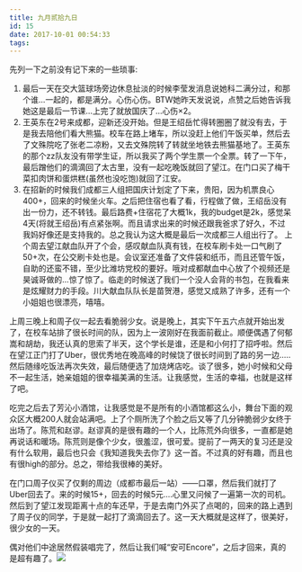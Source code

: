 ```yaml
---
title: 九月贰拾九日
id: 15
date: 2017-10-01 00:54:33
tags:
---
```


先列一下之前没有记下来的一些琐事:

1.  最后一天在交大篮球场旁边休息扯淡的时候李莹发消息说她科二满分过，和那个谁...一起的，都是满分。心伤心伤。BTW她昨天发说说，点赞之后她告诉我她这是最后一节课...上完了就放国庆了...心伤×2。
2.  王英东在2号来成都，迎新还没开始。但是王绍岳忙得转圈圈了就没有去，于是我去陪他们看大熊猫。校车在路上堵车，所以没赶上他们午饭买单，然后去了文殊院吃了张老二凉粉，又去文殊院转了转就坐地铁去熊猫基地了。王英东的那个zz队友没有带学生证，所以我买了两个学生票一个全票。转了一下午，最后蹭他们的滴滴回了太古里，没有一起吃晚饭就回了望江。在门口买了梅干菜扣肉饼和蛋烘糕(虽然也没吃饱)就回了江安。
3.  在招新的时候我们成都三人组把国庆计划定了下来，贵阳，因为机票良心400+，回来的时候坐火车。之后把住宿也看了看，行程做了做，王绍岳没有出一份力，还不转钱。最后路费+住宿花了大概1k，我的budget是2k，感觉呆4天(将就王绍岳)有点紧张啊。而且请求出来的时候还跟我爸求了好久，不过我妈好像还是支持我的。总之我认为这大概是最后一次成都三人组出行了。
上个周去望江献血队开了个会，感叹献血队真有钱，在校车刷卡处一口气刷了50+次，在公交刷卡处也是。会议室还准备了文件袋和纸币，而且还管午饭，自助的还蛮不错，至少比潍坊党校的要好。哦对成都献血中心放了个视频还是昊诚哥做的...惊了惊了。临走的时候送了我们一个没人会背的书包，在我看来是炫耀财力的手段。川大献血队队长是苗贺港，感觉又成熟了许多，还有一个小姐姐也很漂亮，嘻嘻。

上周三晚上和周子仪一起去看脆弱少女。说是晚上，其实下午五六点就开始出发了，在校车站排了很长时间的队，因为上一波刚好在我面前截止。顺便偶遇了何郁嵩和胡劫，我还认真的思索了半天，这个学长是谁，还是和小何打了招呼啦。然后在望江正门打了Uber，很优秀地在晚高峰的时候饶了很长时间到了路的另一边.....然后随缘吃饭法再次失效，最后随便选了加烧烤店吃。谈了很多，她小时候和父母不一起生活，她亲姐姐的很幸福美满的生活。让我感觉，生活的幸福，也就是这样了吧。

吃完之后去了芳沁小酒馆，让我感觉是不是所有的小酒馆都这么小，舞台下面的观众区大概200人就会站满吧。上了个厕所洗了个脸之后又等了几分钟脆弱少女终于出场了。陈荒和赵谬。赵谬真的是很有趣的一个人，比陈荒外向很多，一直都是她再说话和暖场。陈荒则是像个少女，很羞涩，很可爱。提前了一两天的复习还是没有什么软用，最后也只会《我知道我失去你了》这一首。不过真的好有趣，而且也有很high的部分。总之，带给我很棒的美好。

在门口周子仪买了仅剩的周边（成都市最后一站）——口罩，然后我们就打了Uber回去了。来的时候15+，回去的时候5元....心里又问候了一遍第一次的司机。然后到了望江发现距离十点的车还早，于是去南门外买了点喝的，回来的路上遇到了周子仪的同学，于是就一起打了滴滴回去了。这一天大概就是这样了，很美好，很少女的一天。

偶对他们中途居然假装唱完了，然后让我们喊“安可Encore”，之后才回来，真的是超有趣了。![](http://img.cyrise.cn/wp-content/uploads/2017/10/20170920_201734.jpg)